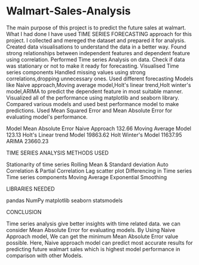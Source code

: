 # Walmart-Sales-Analysis
The main purpose of this project is to predict the future sales at walmart.
What I had done
I have used TIME SERIES FORECASTING approach for this project.
I collected and mereged the dataset and prepared it for analysis.
Created data visualisations to understand the data in a better way.
Found strong relationships between independent features and dependent feature using correlation.
Performed Time series Analysis on data.
Check if data was stationary or not to make it ready for forecasting.
Visualised Time series components
Handled missing values using strong correlations,dropping unnecessary ones.
Used different forecasting Models like Naive approach,Moving average model,Holt's linear trend,Holt winter's model,ARIMA to predict the dependent feature in most suitable manner.
Visualized all of the performance using matplotlib and seaborn library.
Compared various models and used best performance model to make predictions.
Used Mean Squared Error and Mean Absolute Error for evaluating model's performance.

Model	Mean Absolute Error
Naive Approach	132.66
Moving Average Model	123.13
Holt's Linear trend Model	19863.62
Holt Winter's Model	11637.95
ARIMA	23660.23

TIME SERIES ANALYSIS METHODS USED

Stationarity of time series
Rolling Mean & Standard deviation
Auto Correlation & Partial Correlation
Lag scatter plot
Differencing in Time series
Time series components
Moving Average
Exponential Smoothing

LIBRARIES NEEDED

pandas
NumPy
matplotlib
seaborn
statsmodels

CONCLUSION

Time series analysis give better insights with time related data.
we can consider Mean Absolute Error for evaluating models.
By Using Naive Approach model, We can get the minimum Mean Absolute Error value possible.
Here, Naive approach model can predict most accurate results for predicting future walmart sales which is highest model performance in comparison with other Models.
